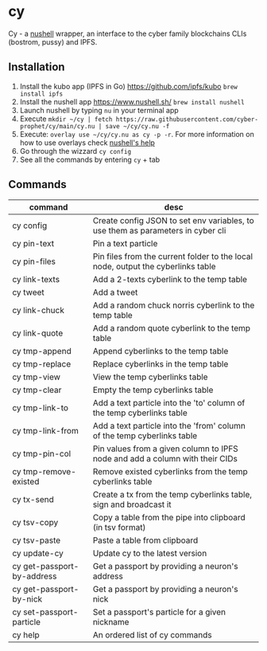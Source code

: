 # cy

Cy - a [nushell](https://www.nushell.sh/) wrapper, an interface to the cyber family blockchains CLIs (bostrom, pussy) and IPFS.

## Installation

1. Install the kubo app (IPFS in Go) https://github.com/ipfs/kubo `brew install ipfs`
2. Install the nushell app https://www.nushell.sh/ `brew install nushell`
3. Launch nushell by typing `nu` in your terminal app
4. Execute `mkdir ~/cy | fetch https://raw.githubusercontent.com/cyber-prophet/cy/main/cy.nu | save ~/cy/cy.nu -f`
5. Execute: `overlay use ~/cy/cy.nu as cy -p -r`. For more information on how to use overlays check [nushell's help](https://www.nushell.sh/book/overlays.html)
6. Go through the wizzard `cy config`
7. See all the commands by entering `cy` + tab

## Commands

|command|desc|
|-|-|
|cy config|Create config JSON to set env variables, to use them as parameters in cyber cli|
|cy pin-text|Pin a text particle|
|cy pin-files|Pin files from the current folder to the local node, output the cyberlinks table|
|cy link-texts|Add a 2-texts cyberlink to the temp table|
|cy tweet|Add a tweet|
|cy link-chuck|Add a random chuck norris cyberlink to the temp table|
|cy link-quote|Add a random quote cyberlink to the temp table|
|cy tmp-append|Append cyberlinks to the temp table|
|cy tmp-replace|Replace cyberlinks in the temp table|
|cy tmp-view|View the temp cyberlinks table|
|cy tmp-clear|Empty the temp cyberlinks table|
|cy tmp-link-to|Add a text particle into the 'to' column of the temp cyberlinks table|
|cy tmp-link-from|Add a text particle into the 'from' column of the temp cyberlinks table|
|cy tmp-pin-col|Pin values from a given column to IPFS node and add a column with their CIDs|
|cy tmp-remove-existed|Remove existed cyberlinks from the temp cyberlinks table|
|cy tx-send|Create a tx from the temp cyberlinks table, sign and broadcast it|
|cy tsv-copy|Copy a table from the pipe into clipboard (in tsv format)|
|cy tsv-paste|Paste a table from clipboard|
|cy update-cy|Update cy to the latest version|
|cy get-passport-by-address|Get a passport by providing a neuron's address|
|cy get-passport-by-nick|Get a passport by providing a neuron's nick|
|cy set-passport-particle|Set a passport's particle for a given nickname|
|cy help|An ordered list of cy commands|
